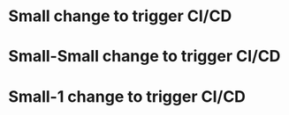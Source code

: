 # Small change to trigger CI/CD
# Small-Small change to trigger CI/CD
# Small-1 change to trigger CI/CD
